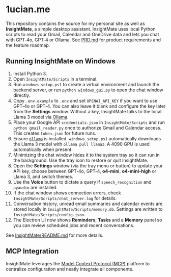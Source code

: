 # 1ucian.me

This repository contains the source for my personal site as well as **InsightMate**, a simple desktop assistant. InsightMate uses local Python scripts to read your Gmail, Calendar and OneDrive data and lets you chat with GPT‑4o, GPT‑4 or Ollama. See [PRD.md](PRD.md) for product requirements and the feature roadmap.

## Running InsightMate on Windows

1. Install Python 3.
2. Open `InsightMate/Scripts` in a terminal.
3. Run `windows_setup.ps1` to create a virtual environment and launch the backend server, or run `python windows_gui.py` to open the chat window directly.
4. Copy `.env.example` to `.env` and set `OPENAI_API_KEY` if you want to use
   GPT‑4o or GPT‑4. You can also leave it blank and configure the key later from the
   **Settings** window. Without a key, InsightMate talks to the local Llama 3
   model via [Ollama](https://ollama.ai/).
5. Place your Google API `credentials.json` in `InsightMate/Scripts` and run
   `python gmail_reader.py` once to authorize Gmail and Calendar access. This
   creates `token.json` for future runs.
6. Ensure [`ollama`](https://ollama.ai/) is installed. `windows_setup.ps1`
   automatically downloads the Llama 3 model with `ollama pull llama3`. A 4090
   GPU is used automatically when present.
7. Minimizing the chat window hides it to the system tray so it can run in the
   background. Use the tray icon to restore or quit InsightMate.
8. Open the **Settings** window (via the tray menu or button) to update your API
   key, choose between GPT‑4o, GPT‑4, **o4-mini**, **o4-mini-high** or Llama 3,
   and switch themes.
9. Use the **Voice** button to dictate a query if `speech_recognition` and
   `pyaudio` are installed.
10. If the chat window shows connection errors, check
   `InsightMate/Scripts/chat_server.log` for details.
11. Conversation history, unread email summaries and calendar events are stored
    locally in `InsightMate/Scripts/memory.db`. Settings are written to
    `InsightMate/Scripts/config.json`.
12. The Electron UI now shows **Reminders**, **Tasks** and a **Memory** panel so
    you can review scheduled jobs and recent conversations.

See [InsightMate/README.md](InsightMate/README.md) for more details.

## MCP Integration
InsightMate leverages the [Model Context Protocol (MCP)](https://modelcontextprotocol.io/introduction) platform to centralize configuration and neatly integrate all components.

